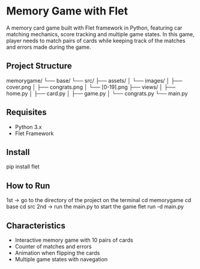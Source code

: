 # Memory Game with Flet
A memory card game built with Flet framework in Python, featuring car matching mechanics, score tracking and multiple game states. In this game, player needs to match pairs of cards while keeping track of the matches and errors made during the game.

## Project Structure
memorygame/
└── base/
└── src/
├── assets/
│ └── images/
│ ├── cover.png
│ ├── congrats.png
│ └── [0-19].png
├── views/
│ ├── home.py
│ ├── card.py
│ ├── game.py
│ └── congrats.py
└── main.py

## Requisites
- Python 3.x
- Flet Framework

## Install
pip install flet

## How to Run
1st -> go to the directory of the project on the terminal
cd memorygame
cd base
cd src
2nd -> run the main.py to start the game 
flet run -d main.py

## Characteristics
- Interactive memory game with 10 pairs of cards
- Counter of matches and errors
- Animation when flipping the cards
- Multiple game states with navegation

